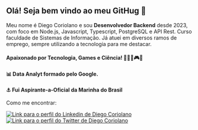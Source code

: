 ## Olá! Seja bem vindo ao meu GitHug 🚀

Meu nome é Diego Coriolano e sou **Desenvolvedor Backend** desde 2023, com foco em Node.js, Javascript, Typescript, PostgreSQL e API Rest. Curso faculdade de Sistemas de Informação. Já atuei em diversos ramos de emprego, sempre utilizando a tecnologia para me destacar.

#### Apaixonado por Tecnologia, Games e Ciência! 👨🏻‍💻🎮🔭

#### 📊 Data Analyt formado pelo Google.

#### ⚓ Fui Aspirante-a-Oficial da Marinha do Brasil

Como me encontrar:

[![Link para o perfil do Linkedin de Diego Coriolano](https://img.shields.io/badge/LinkedIn-0A66C2.svg?style=for-the-badge&logo=LinkedIn&logoColor=white)](https://www.linkedin.com/in/diego-coriolano/)
[![Link para o perfil do Twitter de Diego Coriolano](https://img.shields.io/badge/Twitter-1D9BF0.svg?style=for-the-badge&logo=Twitter&logoColor=white)](https://twitter.com/CDiegoCori)
